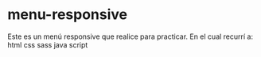 # menu-responsive
Este es un menú responsive que realice para practicar. En el cual recurrí a:
html
css
sass
java script
